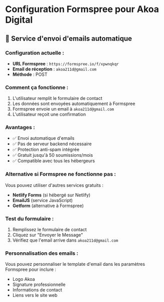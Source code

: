# Configuration Formspree pour Akoa Digital

## 📧 Service d'envoi d'emails automatique

### Configuration actuelle :
- **URL Formspree** : `https://formspree.io/f/xpwnqkqr`
- **Email de réception** : `akoa211d@gmail.com`
- **Méthode** : POST

### Comment ça fonctionne :
1. L'utilisateur remplit le formulaire de contact
2. Les données sont envoyées automatiquement à Formspree
3. Formspree envoie un email à `akoa211d@gmail.com`
4. L'utilisateur reçoit une confirmation

### Avantages :
- ✅ Envoi automatique d'emails
- ✅ Pas de serveur backend nécessaire
- ✅ Protection anti-spam intégrée
- ✅ Gratuit jusqu'à 50 soumissions/mois
- ✅ Compatible avec tous les hébergeurs

### Alternative si Formspree ne fonctionne pas :
Vous pouvez utiliser d'autres services gratuits :
- **Netlify Forms** (si hébergé sur Netlify)
- **EmailJS** (service JavaScript)
- **Getform** (alternative à Formspree)

### Test du formulaire :
1. Remplissez le formulaire de contact
2. Cliquez sur "Envoyer le Message"
3. Vérifiez que l'email arrive dans `akoa211d@gmail.com`

### Personnalisation des emails :
Vous pouvez personnaliser le template d'email dans les paramètres Formspree pour inclure :
- Logo Akoa
- Signature professionnelle
- Informations de contact
- Liens vers le site web

